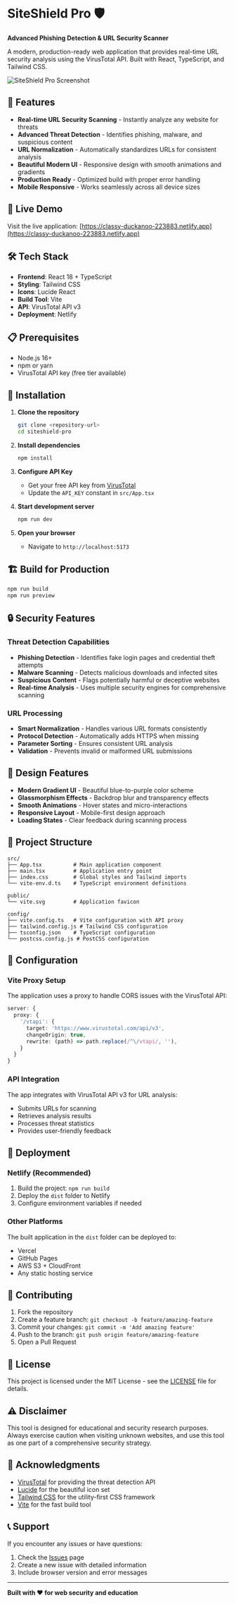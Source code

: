 # SiteShield Pro 🛡️

**Advanced Phishing Detection & URL Security Scanner**

A modern, production-ready web application that provides real-time URL security analysis using the VirusTotal API. Built with React, TypeScript, and Tailwind CSS.

![SiteShield Pro Screenshot](https://classy-duckanoo-223883.netlify.app)

## 🌟 Features

- **Real-time URL Security Scanning** - Instantly analyze any website for threats
- **Advanced Threat Detection** - Identifies phishing, malware, and suspicious content
- **URL Normalization** - Automatically standardizes URLs for consistent analysis
- **Beautiful Modern UI** - Responsive design with smooth animations and gradients
- **Production Ready** - Optimized build with proper error handling
- **Mobile Responsive** - Works seamlessly across all device sizes

## 🚀 Live Demo

Visit the live application: [https://classy-duckanoo-223883.netlify.app](https://classy-duckanoo-223883.netlify.app)

## 🛠️ Tech Stack

- **Frontend**: React 18 + TypeScript
- **Styling**: Tailwind CSS
- **Icons**: Lucide React
- **Build Tool**: Vite
- **API**: VirusTotal API v3
- **Deployment**: Netlify

## 📋 Prerequisites

- Node.js 16+ 
- npm or yarn
- VirusTotal API key (free tier available)

## 🔧 Installation

1. **Clone the repository**
   ```bash
   git clone <repository-url>
   cd siteshield-pro
   ```

2. **Install dependencies**
   ```bash
   npm install
   ```

3. **Configure API Key**
   - Get your free API key from [VirusTotal](https://www.virustotal.com/gui/join-us)
   - Update the `API_KEY` constant in `src/App.tsx`

4. **Start development server**
   ```bash
   npm run dev
   ```

5. **Open your browser**
   - Navigate to `http://localhost:5173`

## 🏗️ Build for Production

```bash
npm run build
npm run preview
```

## 🔒 Security Features

### Threat Detection Capabilities
- **Phishing Detection** - Identifies fake login pages and credential theft attempts
- **Malware Scanning** - Detects malicious downloads and infected sites
- **Suspicious Content** - Flags potentially harmful or deceptive websites
- **Real-time Analysis** - Uses multiple security engines for comprehensive scanning

### URL Processing
- **Smart Normalization** - Handles various URL formats consistently
- **Protocol Detection** - Automatically adds HTTPS when missing
- **Parameter Sorting** - Ensures consistent URL analysis
- **Validation** - Prevents invalid or malformed URL submissions

## 🎨 Design Features

- **Modern Gradient UI** - Beautiful blue-to-purple color scheme
- **Glassmorphism Effects** - Backdrop blur and transparency effects
- **Smooth Animations** - Hover states and micro-interactions
- **Responsive Layout** - Mobile-first design approach
- **Loading States** - Clear feedback during scanning process

## 📁 Project Structure

```
src/
├── App.tsx          # Main application component
├── main.tsx         # Application entry point
├── index.css        # Global styles and Tailwind imports
└── vite-env.d.ts    # TypeScript environment definitions

public/
└── vite.svg         # Application favicon

config/
├── vite.config.ts   # Vite configuration with API proxy
├── tailwind.config.js # Tailwind CSS configuration
├── tsconfig.json    # TypeScript configuration
└── postcss.config.js # PostCSS configuration
```

## 🔧 Configuration

### Vite Proxy Setup
The application uses a proxy to handle CORS issues with the VirusTotal API:

```typescript
server: {
  proxy: {
    '/vtapi': {
      target: 'https://www.virustotal.com/api/v3',
      changeOrigin: true,
      rewrite: (path) => path.replace(/^\/vtapi/, ''),
    }
  }
}
```

### API Integration
The app integrates with VirusTotal API v3 for URL analysis:
- Submits URLs for scanning
- Retrieves analysis results
- Processes threat statistics
- Provides user-friendly feedback

## 🚀 Deployment

### Netlify (Recommended)
1. Build the project: `npm run build`
2. Deploy the `dist` folder to Netlify
3. Configure environment variables if needed

### Other Platforms
The built application in the `dist` folder can be deployed to:
- Vercel
- GitHub Pages
- AWS S3 + CloudFront
- Any static hosting service

## 🤝 Contributing

1. Fork the repository
2. Create a feature branch: `git checkout -b feature/amazing-feature`
3. Commit your changes: `git commit -m 'Add amazing feature'`
4. Push to the branch: `git push origin feature/amazing-feature`
5. Open a Pull Request

## 📝 License

This project is licensed under the MIT License - see the [LICENSE](LICENSE) file for details.

## ⚠️ Disclaimer

This tool is designed for educational and security research purposes. Always exercise caution when visiting unknown websites, and use this tool as one part of a comprehensive security strategy.

## 🙏 Acknowledgments

- [VirusTotal](https://www.virustotal.com) for providing the threat detection API
- [Lucide](https://lucide.dev) for the beautiful icon set
- [Tailwind CSS](https://tailwindcss.com) for the utility-first CSS framework
- [Vite](https://vitejs.dev) for the fast build tool

## 📞 Support

If you encounter any issues or have questions:
1. Check the [Issues](../../issues) page
2. Create a new issue with detailed information
3. Include browser version and error messages

---

**Built with ❤️ for web security and education**
